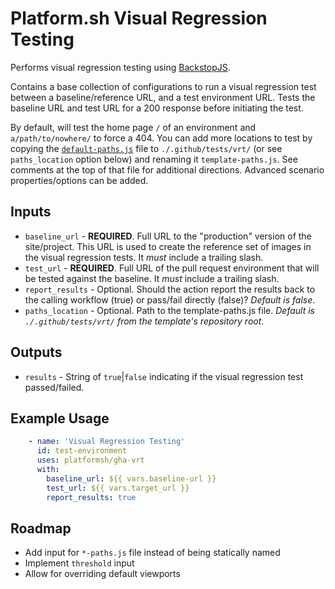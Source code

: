 # Platform.sh Visual Regression Testing

Performs visual regression testing using [BackstopJS](https://github.com/garris/BackstopJS).

Contains a base collection of configurations to run a visual regression test between a baseline/reference URL, and a 
test environment URL. Tests the baseline URL and test URL for a 200 response before initiating the test.

By default, will test the home page `/` of an environment and `a/path/to/nowhere/` to force a 404. 
You can add more locations to test by copying the [`default-paths.js`](./default-paths.js) file to `./.github/tests/vrt/` 
(or see `paths_location` option below) and renaming it `template-paths.js`. See comments at the top of that file for 
additional directions. Advanced scenario properties/options can be added.

## Inputs
* `baseline_url` - **REQUIRED**. Full URL to the "production" version of the site/project. This URL is used to create
  the reference set of images in the visual regression tests. It *must* include a trailing slash.
* `test_url` - **REQUIRED**. Full URL of the pull request environment that will be tested against the baseline. It *must* include a trailing slash.
*  `report_results` - Optional. Should the action report the results back to the calling workflow (true) or 
pass/fail directly (false)? _Default is false_.
* `paths_location` - Optional. Path to the template-paths.js file. _Default is `./.github/tests/vrt/` from the template's repository root_.
## Outputs
* `results` - String of `true`|`false` indicating if the visual regression test passed/failed. 
## Example Usage
```yaml
    - name: 'Visual Regression Testing'
      id: test-environment
      uses: platformsh/gha-vrt
      with:
        baseline_url: ${{ vars.baseline-url }}
        test_url: ${{ vars.target_url }}
        report_results: true
```
## Roadmap
* Add input for `*-paths.js` file instead of being statically named
* Implement `threshold` input
* Allow for overriding default viewports
